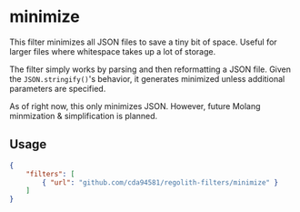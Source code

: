 # minimize
This filter minimizes all JSON files to save a tiny bit of space. Useful for larger files where whitespace takes up a lot of storage.

The filter simply works by parsing and then reformatting a JSON file. Given the `JSON.stringify()`'s behavior, it generates minimized unless additional parameters are specified.

As of right now, this only minimizes JSON. However, future Molang minmization & simplification is planned.

## Usage
```json
{
	"filters": [
		{ "url": "github.com/cda94581/regolith-filters/minimize" }
	]
}
```